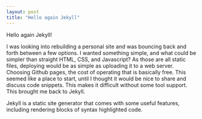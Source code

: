 ```yaml
---
layout: post
title: "Hello again Jekyll"
---
```


Hello again Jekyll!

I was looking into rebuilding a personal site and was bouncing back and forth between a few options.
I wanted something simple, and what could be simpler than straight HTML, CSS, and Javascript?
As those are all static files, deploying would be as simple as uploading it to a web server.
Choosing Github pages, the cost of operating that is basically free.
This seemed like a place to start, until I thought it would be nice to share and discuss code snippets.
This makes it difficult without some tool support.
This brought me back to Jekyll.

Jekyll is a static site generator that comes with some useful features, including rendering blocks of syntax highlighted code.

